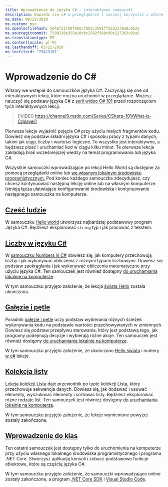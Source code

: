 ```yaml
---
title: Wprowadzenie do języka C# — interaktywne samouczki
description: Dowiedz się c# w przeglądarce i zacznij korzystać z własnego środowiska programistycznego
ms.date: 08/22/2019
ms.custom: mvc
ms.openlocfilehash: 564af21fb0f9b6cf8b5c3591ff5622278a8cbb22
ms.sourcegitcommit: 7588136e355e10cbc2582f389c90c127363c02a5
ms.translationtype: MT
ms.contentlocale: pl-PL
ms.lasthandoff: 03/15/2020
ms.locfileid: "73423101"
---
```

# <a name="introduction-to-c"></a>Wprowadzenie do C\#

Witamy we wstępie do samouczków języka C#. Zaczynają się one od interaktywnych lekcji, które można uruchomić w przeglądarce. Możesz nauczyć się podstaw języka C# z [serii wideo C# 101](https://aka.ms/dotnet3-csharp) przed rozpoczęciem tych interaktywnych lekcji.

> [!VIDEO https://channel9.msdn.com/Series/CSharp-101/What-is-C/player]

Pierwsze lekcje wyjaśnić pojęcia C# przy użyciu małych fragmentów kodu. Dowiesz się podstaw składni języka C# i sposobu pracy z typami danych, takimi jak ciągi, liczby i wartości logiczne. To wszystko jest interaktywne, a będziesz pisać i uruchamiać kod w ciągu kilku minut. Te pierwsze lekcje zakładają brak wcześniejszej wiedzy na temat programowania lub języka C#.

Wszystkie samouczki wprowadzające po lekcji Hello World są dostępne za pomocą przeglądarki online lub [we własnym lokalnym środowisku programistycznym.](local-environment.md) Pod koniec każdego samouczka zdecydujesz, czy chcesz kontynuować następną lekcję online lub na własnym komputerze. Istnieją łącza ułatwiające konfigurowanie środowiska i kontynuowanie następnego samouczka na komputerze.

## <a name="hello-world"></a>[Cześć ludzie](hello-world.yml)

W samouczku [Hello world](hello-world.yml) utworzysz najbardziej podstawowy program Języka C#. Będziesz eksplorować `string` typ i jak pracować z tekstem.

## <a name="numbers-in-c"></a>[Liczby w języku C#](numbers-in-csharp.yml)

W [samouczku Numbers in C#](numbers-in-csharp.yml) dowiesz się, jak komputery przechowują liczby i jak wykonywać obliczenia z różnymi typami liczbowymi. Dowiesz się podstaw zaokrąglania i jak wykonywać obliczenia matematyczne przy użyciu języka C#. Ten samouczek jest również dostępny [do uruchamiania lokalnie na komputerze](numbers-in-csharp-local.md).

W tym samouczku przyjęto założenie, że lekcja [świata Hello](hello-world.yml) została ukończona.

## <a name="branches-and-loops"></a>[Gałęzie i pętle](branches-and-loops.yml)

Poradnik [gałęzie i pętle](branches-and-loops.yml) uczy podstaw wybierania różnych ścieżek wykonywania kodu na podstawie wartości przechowywanych w zmiennych. Dowiesz się podstaw przepływu sterowania, który jest podstawą tego, jak programy podejmują decyzje i wybierają różne akcje. Ten samouczek jest również dostępny [do uruchamiania lokalnie na komputerze](branches-and-loops-local.md).

W tym samouczku przyjęto założenie, że ukończono [Hello świata](hello-world.yml) i numery [w c#](numbers-in-csharp.yml) lekcje.

## <a name="list-collection"></a>[Kolekcja listy](list-collection.yml)

[Lekcja kolekcji Lista](list-collection.yml) daje przewodnik po typie kolekcji Lista, który przechowuje sekwencje danych. Dowiesz się, jak dodawać i usuwać elementy, wyszukiwać elementy i sortować listy. Będziesz eksplorować różne rodzaje list. Ten samouczek jest również dostępny [do uruchamiania lokalnie na komputerze](arrays-and-collections.md).

W tym samouczku przyjęto założenie, że lekcje wymienione powyżej zostały zakończone.

## <a name="introduction-to-classes"></a>[Wprowadzenie do klas](introduction-to-classes.md)

Ten ostatni samouczek jest dostępny tylko do uruchomienia na komputerze przy użyciu własnego lokalnego środowiska programistycznego i programu .NET Core.
Stworzysz aplikację konsoli i zobacz podstawowe funkcje obiektowe, które są częścią języka C#.

W tym samouczku przyjęto założenie, że samouczki wprowadzające online zostały zakończone, a program [.NET Core SDK](https://dotnet.microsoft.com/download) i [Visual Studio Code](https://code.visualstudio.com/).
